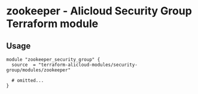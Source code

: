 # zookeeper - Alicloud Security Group Terraform module

## Usage

```hcl
module "zookeeper_security_group" {
  source  = "terraform-alicloud-modules/security-group/modules/zookeeper"

  # omitted...
}
```

<!-- BEGINNING OF PRE-COMMIT-TERRAFORM DOCS HOOK -->
<!-- END OF PRE-COMMIT-TERRAFORM DOCS HOOK -->
